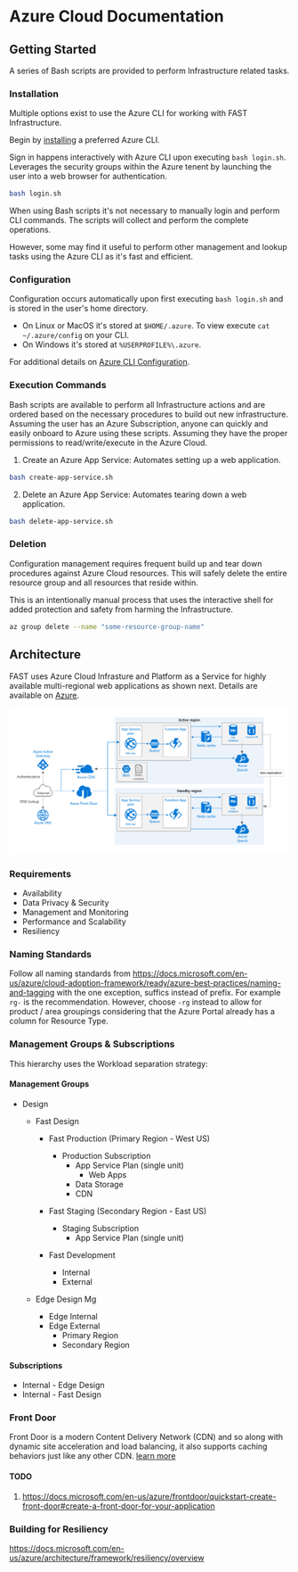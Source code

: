 # Azure Cloud Documentation
## Getting Started
A series of Bash scripts are provided to perform Infrastructure related tasks.

### Installation
Multiple options exist to use the Azure CLI for working with FAST Infrastructure.

Begin by [installing](https://docs.microsoft.com/en-us/cli/azure/install-azure-cli?view=azure-cli-latest) a preferred Azure CLI.

Sign in happens interactively with Azure CLI upon executing `bash login.sh`. Leverages the security groups within the Azure tenent by launching the user into a web browser for authentication.

```bash
bash login.sh
```

When using Bash scripts it's not necessary to manually login and perform CLI commands. The scripts will collect and perform the complete operations.

However, some may find it useful to perform other management and lookup tasks using the Azure CLI as it's fast and efficient.

### Configuration
Configuration occurs automatically upon first executing `bash login.sh` and is stored in the user's home directory.

* On Linux or MacOS it's stored at `$HOME/.azure`. To view execute `cat ~/.azure/config` on your CLI. 
* On Windows it's stored at `%USERPROFILE%\.azure`.

For additional details on [Azure CLI Configuration](https://docs.microsoft.com/en-us/cli/azure/azure-cli-configuration?view=azure-cli-latest).

### Execution Commands
Bash scripts are available to perform all Infrastructure actions and are ordered based on the necessary procedures to build out new infrastructure. Assuming the user has an Azure Subscription, anyone can quickly and easily onboard to Azure using these scripts. Assuming they have the proper permissions to read/write/execute in the Azure Cloud.

1. Create an Azure App Service: Automates setting up a web application.

```bash
bash create-app-service.sh
```

2. Delete an Azure App Service: Automates tearing down a web application.

```bash
bash delete-app-service.sh
```

### Deletion
Configuration management requires frequent build up and tear down procedures against Azure Cloud resources. This will safely delete the entire resource group and all resources that reside within.  

This is an intentionally manual process that uses the interactive shell for added protection and safety from harming the Infrastructure.

```bash
az group delete --name "some-resource-group-name"
```

## Architecture
FAST uses Azure Cloud Infrasture and Platform as a Service for highly available multi-regional web applications as shown next.  Details are available on [Azure](https://docs.microsoft.com/en-us/azure/architecture/reference-architectures/app-service-web-app/multi-region).

![Web Architecture](diagrams/multi-region-web-app-diagram.png)

### Requirements
* Availability
* Data Privacy & Security
* Management and Monitoring
* Performance and Scalability
* Resiliency

### Naming Standards
Follow all naming standards from https://docs.microsoft.com/en-us/azure/cloud-adoption-framework/ready/azure-best-practices/naming-and-tagging with the one exception, suffics instead of prefix. For example `rg-` is the recommendation. However, choose `-rg` instead to allow for product / area groupings considering that the Azure Portal already has a column for Resource Type.

### Management Groups & Subscriptions
This hierarchy uses the Workload separation strategy:

#### Management Groups
* Design
  * Fast Design
 
    * Fast Production (Primary Region - West US)
      * Production Subscription
        * App Service Plan (single unit)
          * Web Apps
        * Data Storage
        * CDN
 
    * Fast Staging (Secondary Region - East US)
      * Staging Subscription
        * App Service Plan (single unit)
    
    * Fast Development
      * Internal
      * External
  
  * Edge Design Mg
    * Edge Internal
    * Edge External
      * Primary Region
      * Secondary Region

#### Subscriptions
* Internal - Edge Design
* Internal - Fast Design


### Front Door
Front Door is a modern Content Delivery Network (CDN) and so along with dynamic site acceleration and load balancing, it also supports caching behaviors just like any other CDN. [learn more](https://docs.microsoft.com/en-us/azure/frontdoor/front-door-caching)


#### TODO
1. https://docs.microsoft.com/en-us/azure/frontdoor/quickstart-create-front-door#create-a-front-door-for-your-application



### Building for Resiliency
https://docs.microsoft.com/en-us/azure/architecture/framework/resiliency/overview

